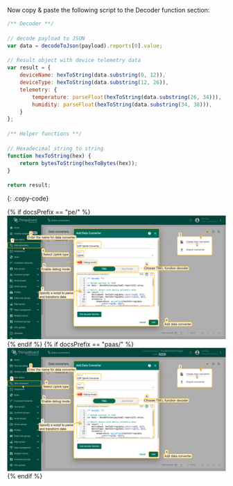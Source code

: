 Now copy & paste the following script to the Decoder function section:

```javascript
/** Decoder **/

// decode payload to JSON
var data = decodeToJson(payload).reports[0].value;

// Result object with device telemetry data
var result = {
    deviceName: hexToString(data.substring(0, 12)),
    deviceType: hexToString(data.substring(12, 26)),
    telemetry: {
        temperature: parseFloat(hexToString(data.substring(26, 34))),
        humidity: parseFloat(hexToString(data.substring(34, 38))),
    }
};

/** Helper functions **/

// Hexadecimal string to string
function hexToString(hex) {
    return bytesToString(hexToBytes(hex));
}

return result;
``` 
{: .copy-code}

{% if docsPrefix == "pe/" %}
![image](/images/user-guide/integrations/udp/udp-uplink-converter-hex-tbel-pe.png)
{% endif %}
{% if docsPrefix == "paas/" %}
![image](/images/user-guide/integrations/udp/udp-uplink-converter-hex-tbel-paas.png)
{% endif %}